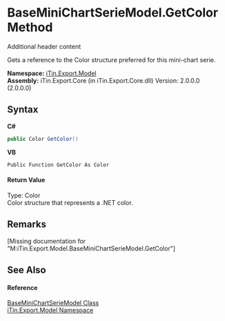# BaseMiniChartSerieModel.GetColor Method 
Additional header content 

Gets a reference to the Color structure preferred for this mini-chart serie.

**Namespace:**&nbsp;<a href="N_iTin_Export_Model">iTin.Export.Model</a><br />**Assembly:**&nbsp;iTin.Export.Core (in iTin.Export.Core.dll) Version: 2.0.0.0 (2.0.0.0)

## Syntax

**C#**<br />
``` C#
public Color GetColor()
```

**VB**<br />
``` VB
Public Function GetColor As Color
```


#### Return Value
Type: Color<br />Color structure that represents a .NET color.

## Remarks
\[Missing <remarks> documentation for "M:iTin.Export.Model.BaseMiniChartSerieModel.GetColor"\]

## See Also


#### Reference
<a href="T_iTin_Export_Model_BaseMiniChartSerieModel">BaseMiniChartSerieModel Class</a><br /><a href="N_iTin_Export_Model">iTin.Export.Model Namespace</a><br />